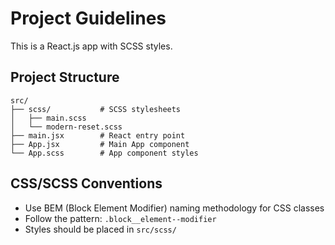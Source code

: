 # Project Guidelines

This is a React.js app with SCSS styles.

## Project Structure

```
src/
├── scss/           # SCSS stylesheets
│   ├── main.scss
│   └── modern-reset.scss
├── main.jsx        # React entry point
├── App.jsx         # Main App component
└── App.scss        # App component styles
```

## CSS/SCSS Conventions

- Use BEM (Block Element Modifier) naming methodology for CSS classes
- Follow the pattern: `.block__element--modifier`
- Styles should be placed in `src/scss/`
